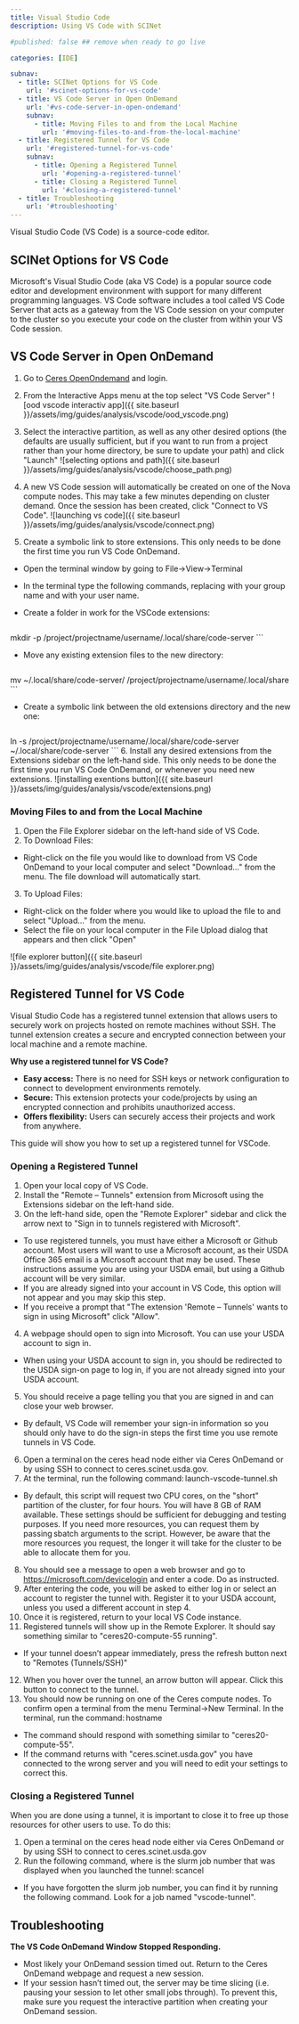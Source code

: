 ```yaml
---
title: Visual Studio Code
description: Using VS Code with SCINet

#published: false ## remove when ready to go live

categories: [IDE]

subnav:
  - title: SCINet Options for VS Code
    url: '#scinet-options-for-vs-code'
  - title: VS Code Server in Open OnDemand
    url: '#vs-code-server-in-open-ondemand'
    subnav:
      - title: Moving Files to and from the Local Machine
        url: '#moving-files-to-and-from-the-local-machine'
  - title: Registered Tunnel for VS Code
    url: '#registered-tunnel-for-vs-code'
    subnav:
      - title: Opening a Registered Tunnel
        url: '#opening-a-registered-tunnel'
      - title: Closing a Registered Tunnel
        url: '#closing-a-registered-tunnel'
  - title: Troubleshooting
    url: '#troubleshooting'
---
```


Visual Studio Code (VS Code) is a source-code editor. <!--excerpt-->

## SCINet Options for VS Code

Microsoft's Visual Studio Code (aka VS Code) is a popular source code editor and development environment with support for many different programming languages.  VS Code software includes a tool called VS Code Server that acts as a gateway from the VS Code session on your computer to the cluster so you execute your code on the cluster from within your VS Code session.

## VS Code Server in Open OnDemand

1. Go to [Ceres OpenOndemand](http://ceres-ood.scinet.usda.gov/) and login. 

2. From the Interactive Apps menu at the top select "VS Code Server"
  ![ood vscode interactiv app]({{ site.baseurl }}/assets/img/guides/analysis/vscode/ood_vscode.png)

3. Select the interactive partition, as well as any other desired options (the defaults are usually sufficient, but if you want to run from a project rather than your home directory, be sure to update your path) and click "Launch"
  ![selecting options and path]({{ site.baseurl }}/assets/img/guides/analysis/vscode/choose_path.png)

4. A new VS Code session will automatically be created on one of the Nova compute nodes. This may take a few minutes depending on cluster demand. Once the session has been created, click "Connect to VS Code".
  ![launching vs code]({{ site.baseurl }}/assets/img/guides/analysis/vscode/connect.png)

5. Create a symbolic link to store extensions. This only needs to be done the first time you run VS Code OnDemand. 
  * Open the terminal window by going to File->View->Terminal
	
  * In the terminal type the following commands, replacing <GroupName> with your group name and <UserName> with your user name.

  * Create a folder in work for the VSCode extensions:
    
      ```
mkdir -p /project/projectname/username/.local/share/code-server
      ```
  
  * Move any existing extension files to the new directory:

      ```
mv ~/.local/share/code-server/ /project/projectname/username/.local/share
      ```
  
  * Create a symbolic link between the old extensions directory and the new one:
    
      ```
ln -s /project/projectname/username/.local/share/code-server  ~/.local/share/code-server
      ```
6. Install any desired extensions from the Extensions sidebar on the left-hand side. This only needs to be done the first time you run VS Code OnDemand, or whenever you need new extensions.
  ![installing exentions button]({{ site.baseurl }}/assets/img/guides/analysis/vscode/extensions.png)



### Moving Files to and from the Local Machine

1. Open the File Explorer sidebar on the left-hand side of VS Code.
2. To Download Files:
  * Right-click on the file you would like to download from VS Code OnDemand to your local computer and select "Download…" from the menu. The file download will automatically start.
3. To Upload Files:
  * Right-click on the folder where you would like to upload the file to and select "Upload…" from the menu.
  * Select the file on your local computer in the File Upload dialog that appears and then click "Open"

![file explorer button]({{ site.baseurl }}/assets/img/guides/analysis/vscode/file explorer.png)



## Registered Tunnel for VS Code

Visual Studio Code has a registered tunnel extension that allows users to securely work on projects hosted on remote machines without SSH. The tunnel extension creates a secure and encrypted connection between your local machine and a remote machine.  

**Why use a registered tunnel for VS Code?**

*  **Easy access:** There is no need for SSH keys or network configuration to connect to development environments remotely.  
*  **Secure:** This extension protects your code/projects by using an encrypted connection and prohibits unauthorized access. 
*  **Offers flexibility:** Users can securely access their projects and work from anywhere. 

This guide will show you how to set up a registered tunnel for VSCode.  

### Opening a Registered Tunnel

1. Open your local copy of VS Code. 
2. Install the "Remote – Tunnels" extension from Microsoft using the Extensions sidebar on the left-hand side. 
3. On the left-hand side, open the "Remote Explorer" sidebar and click the arrow next to "Sign in to tunnels registered with Microsoft". 
  * To use registered tunnels, you must have either a Microsoft or Github account. Most users will want to use a Microsoft account, as their USDA Office 365 email is a Microsoft account that may be used. These instructions assume you are using your USDA email, but using a Github account will be very similar. 
  * If you are already signed into your account in VS Code, this option will not appear and you may skip this step. 
  * If you receive a prompt that "The extension 'Remote – Tunnels' wants to sign in using Microsoft" click "Allow". 
4. A webpage should open to sign into Microsoft. You can use your USDA account to sign in. 
  * When using your USDA account to sign in, you should be redirected to the USDA sign-on page to log in, if you are not already signed into your USDA account. 
5. You should receive a page telling you that you are signed in and can close your web browser. 
  * By default, VS Code will remember your sign-in information so you should only have to do the sign-in steps the first time you use remote tunnels in VS Code. 
6. Open a terminal on the ceres head node either via Ceres OnDemand or by using SSH to connect to ceres.scinet.usda.gov. 
7. At the terminal, run the following command: launch-vscode-tunnel.sh 
  * By default, this script will request two CPU cores, on the "short" partition of the cluster, for four hours. You will have 8 GB of RAM available. These settings should be sufficient for debugging and testing purposes. If you need more resources, you can request them by passing sbatch arguments to the script. However, be aware that the more resources you request, the longer it will take for the cluster to be able to allocate them for you. 
8. You should see a message to open a web browser and go to https://microsoft.com/devicelogin and enter a code. Do as instructed. 
9. After entering the code, you will be asked to either log in or select an account to register the tunnel with. Register it to your USDA account, unless you used a different account in step 4. 
10. Once it is registered, return to your local VS Code instance. 
11. Registered tunnels will show up in the Remote Explorer. It should say something similar to "ceres20-compute-55 running". 
  * If your tunnel doesn’t appear immediately, press the refresh button next to "Remotes (Tunnels/SSH)" 
12. When you hover over the tunnel, an arrow button will appear. Click this button to connect to the tunnel. 
13. You should now be running on one of the Ceres compute nodes. To confirm open a terminal from the menu Terminal->New Terminal. In the terminal, run the command: hostname 
  * The command should respond with something similar to "ceres20-compute-55". 
  * If the command returns with "ceres.scinet.usda.gov" you have connected to the wrong server and you will need to edit your settings to correct this. 
 
### Closing a Registered Tunnel  

When you are done using a tunnel, it is important to close it to free up those resources for other users to use. To do this: 
1. Open a terminal on the ceres head node either via Ceres OnDemand or by using SSH to connect to ceres.scinet.usda.gov 
2. Run the following command, where <JobID> is the slurm job number that was displayed when you launched the tunnel: scancel <JobID> 
  * If you have forgotten the slurm job number, you can find it by running the following command. Look for a job named "vscode-tunnel".

## Troubleshooting

**The VS Code OnDemand Window Stopped Responding.**
  * Most likely your OnDemand session timed out. Return to the Ceres OnDemand webpage and request a new session.
  * If your session hasn’t timed out, the server may be time slicing (i.e. pausing your session to let other small jobs through). To prevent this, make sure you request the interactive partition when creating your OnDemand session.
